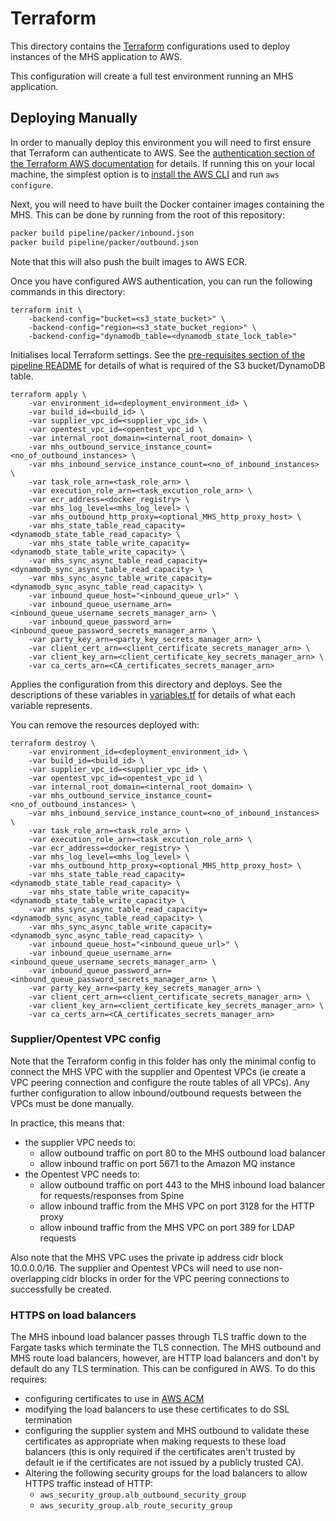 # Terraform
This directory contains the [Terraform](https://www.terraform.io/) configurations used to deploy instances of the MHS
application to AWS.

This configuration will create a full test environment running an MHS application.


## Deploying Manually
In order to manually deploy this environment you will need to first ensure that Terraform can authenticate to AWS. See
the [authentication section of the Terraform AWS documentation](https://www.terraform.io/docs/providers/aws/index.html#authentication)
for details. If running this on your local machine, the simplest option is to
[install the AWS CLI](https://docs.aws.amazon.com/cli/latest/userguide/cli-chap-install.html) and run `aws configure`.

Next, you will need to have built the Docker container images containing the MHS. This can be done by running from the root of this repository:
```sh
packer build pipeline/packer/inbound.json
packer build pipeline/packer/outbound.json
```
Note that this will also push the built images to AWS ECR.

Once you have configured AWS authentication, you can run the following commands in this directory:
```
terraform init \
    -backend-config="bucket=<s3_state_bucket>" \
    -backend-config="region=<s3_state_bucket_region>" \
    -backend-config="dynamodb_table=<dynamodb_state_lock_table>"
```
Initialises local Terraform settings. See the [pre-requisites section of the pipeline README](../../README.md#pre-requisites) for details of what is required of the
S3 bucket/DynamoDB table.

```
terraform apply \
    -var environment_id=<deployment_environment_id> \
    -var build_id=<build_id> \
    -var supplier_vpc_id=<supplier_vpc_id> \
    -var opentest_vpc_id=<opentest_vpc_id \
    -var internal_root_domain=<internal_root_domain> \
    -var mhs_outbound_service_instance_count=<no_of_outbound_instances> \
    -var mhs_inbound_service_instance_count=<no_of_inbound_instances> \
    -var task_role_arn=<task_role_arn> \
    -var execution_role_arn=<task_excution_role_arn> \
    -var ecr_address=<docker_registry> \
    -var mhs_log_level=<mhs_log_level> \
    -var mhs_outbound_http_proxy=<optional_MHS_http_proxy_host> \
    -var mhs_state_table_read_capacity=<dynamodb_state_table_read_capacity> \
    -var mhs_state_table_write_capacity=<dynamodb_state_table_write_capacity> \
    -var mhs_sync_async_table_read_capacity=<dynamodb_sync_async_table_read_capacity> \
    -var mhs_sync_async_table_write_capacity=<dynamodb_sync_async_table_read_capacity> \
    -var inbound_queue_host="<inbound_queue_url>" \
    -var inbound_queue_username_arn=<inbound_queue_username_secrets_manager_arn> \
    -var inbound_queue_password_arn=<inbound_queue_password_secrets_manager_arn> \
    -var party_key_arn=<party_key_secrets_manager_arn> \
    -var client_cert_arn=<client_certificate_secrets_manager_arn> \
    -var client_key_arn=<client_certificate_key_secrets_manager_arn> \
    -var ca_certs_arn=<CA_certificates_secrets_manager_arn>
```
Applies the configuration from this directory and deploys. See the descriptions of these variables in
[variables.tf](variables.tf) for details of what each variable represents.

You can remove the resources deployed with:
```
terraform destroy \
    -var environment_id=<deployment_environment_id> \
    -var build_id=<build_id> \
    -var supplier_vpc_id=<supplier_vpc_id> \
    -var opentest_vpc_id=<opentest_vpc_id \
    -var internal_root_domain=<internal_root_domain> \
    -var mhs_outbound_service_instance_count=<no_of_outbound_instances> \
    -var mhs_inbound_service_instance_count=<no_of_inbound_instances> \
    -var task_role_arn=<task_role_arn> \
    -var execution_role_arn=<task_excution_role_arn> \
    -var ecr_address=<docker_registry> \
    -var mhs_log_level=<mhs_log_level> \
    -var mhs_outbound_http_proxy=<optional_MHS_http_proxy_host> \
    -var mhs_state_table_read_capacity=<dynamodb_state_table_read_capacity> \
    -var mhs_state_table_write_capacity=<dynamodb_state_table_write_capacity> \
    -var mhs_sync_async_table_read_capacity=<dynamodb_sync_async_table_read_capacity> \
    -var mhs_sync_async_table_write_capacity=<dynamodb_sync_async_table_read_capacity> \
    -var inbound_queue_host="<inbound_queue_url>" \
    -var inbound_queue_username_arn=<inbound_queue_username_secrets_manager_arn> \
    -var inbound_queue_password_arn=<inbound_queue_password_secrets_manager_arn> \
    -var party_key_arn=<party_key_secrets_manager_arn> \
    -var client_cert_arn=<client_certificate_secrets_manager_arn> \
    -var client_key_arn=<client_certificate_key_secrets_manager_arn> \
    -var ca_certs_arn=<CA_certificates_secrets_manager_arn>
```

### Supplier/Opentest VPC config
Note that the Terraform config in this folder has only the minimal config to connect the MHS VPC
with the supplier and Opentest VPCs (ie create a VPC peering connection and configure the route
tables of all VPCs). Any further configuration to allow inbound/outbound requests between the
VPCs must be done manually.

In practice, this means that:
- the supplier VPC needs to:
  - allow outbound traffic on port 80 to the MHS outbound load balancer
  - allow inbound traffic on port 5671 to the Amazon MQ instance
- the Opentest VPC needs to:
  - allow outbound traffic on port 443 to the MHS inbound load balancer for requests/responses
  from Spine
  - allow inbound traffic from the MHS VPC on port 3128 for the HTTP proxy
  - allow inbound traffic from the MHS VPC on port 389 for LDAP requests

Also note that the MHS VPC uses the private ip address cidr block 10.0.0.0/16. The supplier
and Opentest VPCs will need to use non-overlapping cidr blocks in order for the VPC
peering connections to successfully be created.

### HTTPS on load balancers
The MHS inbound load balancer passes through TLS traffic down to the Fargate tasks which
terminate the TLS connection. The MHS outbound and MHS route load balancers, however, are
HTTP load balancers and don't by default do any TLS termination. This can be configured in
AWS. To do this requires:
- configuring certificates to use in [AWS ACM](https://aws.amazon.com/certificate-manager/)
- modifying the load balancers to use these certificates to do SSL termination
- configuring the supplier system and MHS outbound to validate these certificates as
  appropriate when making requests to these load balancers (this is only required if the
  certificates aren't trusted by default ie if the certificates are not issued by a publicly
  trusted CA).
- Altering the following security groups for the load balancers to allow HTTPS traffic
  instead of HTTP:
  - `aws_security_group.alb_outbound_security_group`
  - `aws_security_group.alb_route_security_group`
